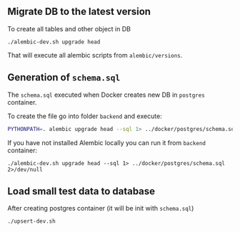 ## Migrate DB to the latest version

To create all tables and other object in DB 

```console
./alembic-dev.sh upgrade head
```

That will execute all alembic scripts from `alembic/versions`.

## Generation of `schema.sql`

The `schema.sql` executed when Docker creates new DB in `postgres`
container.

To create the file go into folder `backend` and execute:
```bash
PYTHONPATH=. alembic upgrade head --sql 1> ../docker/postgres/schema.sql 2>/dev/null
```

If you have not installed Alembic locally you can run it from
`backend` container:
```console
./alembic-dev.sh upgrade head --sql 1> ../docker/postgres/schema.sql 2>/dev/null
```

## Load small test data to database

After creating postgres container (it will be init with `schema.sql`)
```console
./upsert-dev.sh
```

